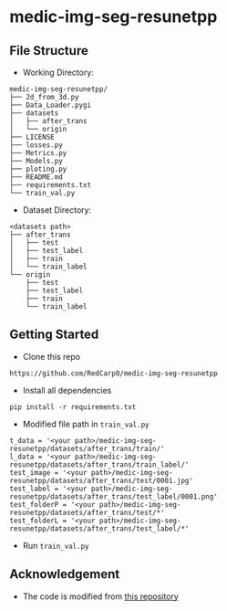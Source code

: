 # medic-img-seg-resunetpp


## File Structure
* Working Directory:
```
medic-img-seg-resunetpp/
├── 2d_from_3d.py
├── Data_Loader.pygi
├── datasets
│   ├── after_trans
│   └── origin
├── LICENSE
├── losses.py
├── Metrics.py
├── Models.py
├── ploting.py
├── README.md
├── requirements.txt
└── train_val.py
```
* Dataset Directory:
```
<datasets path>
├── after_trans
│   ├── test
│   ├── test_label
│   ├── train
│   └── train_label
└── origin
    ├── test
    ├── test_label
    ├── train
    └── train_label
```

## Getting Started
* Clone this repo
```
https://github.com/RedCarp0/medic-img-seg-resunetpp
```
* Install all dependencies
```
pip install -r requirements.txt
```
* Modified file path in `train_val.py`
```
t_data = '<your path>/medic-img-seg-resunetpp/datasets/after_trans/train/'
l_data = '<your path>/medic-img-seg-resunetpp/datasets/after_trans/train_label/'
test_image = '<your path>/medic-img-seg-resunetpp/datasets/after_trans/test/0001.jpg'
test_label = '<your path>/medic-img-seg-resunetpp/datasets/after_trans/test_label/0001.png'
test_folderP = '<your path>/medic-img-seg-resunetpp/datasets/after_trans/test/*'
test_folderL = '<your path>/medic-img-seg-resunetpp/datasets/after_trans/test_label/*'
```
* Run `train_val.py`

## Acknowledgement
* The code is modified from [this repository](https://github.com/bigmb/Unet-Segmentation-Pytorch-Nest-of-Unets)






